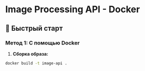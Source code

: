 # Image Processing API - Docker

## 🚀 Быстрый старт

### Метод 1: С помощью Docker

1. **Сборка образа:**
```bash
docker build -t image-api .